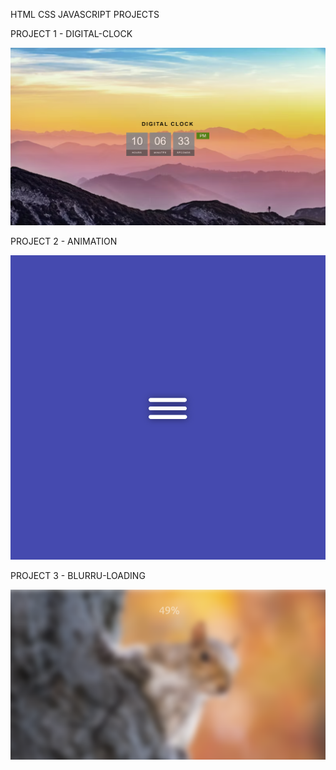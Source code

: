 HTML CSS JAVASCRIPT PROJECTS

PROJECT 1 - DIGITAL-CLOCK

![alt text](digital-clock\clock.png)

PROJECT 2 - ANIMATION

![alt text](animation\animation.png)

PROJECT 3 - BLURRU-LOADING

![alt text](blurry-loading\blurry-loading.png)
